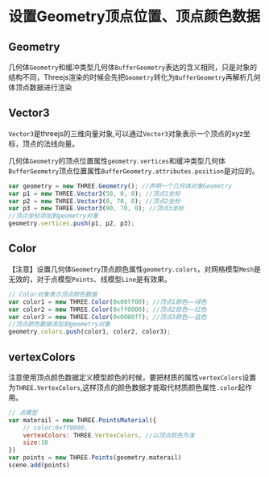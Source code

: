 # 设置Geometry顶点位置、顶点颜色数据
## Geometry
几何体`Geometry`和缓冲类型几何体`BufferGeometry`表达的含义相同，只是对象的结构不同，Threejs渲染的时候会先把`Geometry`转化为`BufferGeometry`再解析几何体顶点数据进行渲染

## Vector3
`Vector3`是threejs的三维向量对象,可以通过`Vector3`对象表示一个顶点的xyz坐标，顶点的法线向量。

几何体`Geometry`的顶点位置属性`geometry.vertices`和缓冲类型几何体`BufferGeometry`顶点位置属性`BufferGeometry.attributes.position`是对应的。

```javascript
var geometry = new THREE.Geometry(); //声明一个几何体对象Geometry
var p1 = new THREE.Vector3(50, 0, 0); //顶点1坐标
var p2 = new THREE.Vector3(0, 70, 0); //顶点2坐标
var p3 = new THREE.Vector3(80, 70, 0); //顶点3坐标
//顶点坐标添加到geometry对象
geometry.vertices.push(p1, p2, p3);
```

## Color

【注意】设置几何体`Geometry`顶点颜色属性`geometry.colors`，对网格模型`Mesh`是无效的，对于点模型`Points`、线模型`Line`是有效果。

```javascript
// Color对象表示顶点颜色数据
var color1 = new THREE.Color(0x00ff00); //顶点1颜色——绿色
var color2 = new THREE.Color(0xff0000); //顶点2颜色——红色
var color3 = new THREE.Color(0x0000ff); //顶点3颜色——蓝色
//顶点颜色数据添加到geometry对象
geometry.colors.push(color1, color2, color3);
```

## vertexColors

注意使用顶点颜色数据定义模型颜色的时候，要把材质的属性`vertexColors`设置为`THREE.VertexColors`,这样顶点的颜色数据才能取代材质颜色属性`.color`起作用。

```javascript
// 点模型
var materail = new THREE.PointsMaterial({
	// color:0xff0000,
	vertexColors: THREE.VertexColors, //以顶点颜色为准
	size:10
})
var points = new THREE.Points(geometry,materail)
scene.add(points)
```
